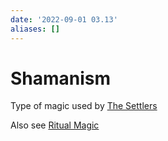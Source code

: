 ```yaml
---
date: '2022-09-01 03.13'
aliases: []
---
```


# Shamanism

Type of magic used by [The Settlers](The%20Settlers.md)

Also see [Ritual Magic](Ritual%20Magic.md)
